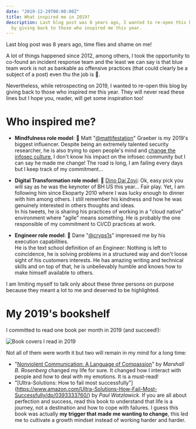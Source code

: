 ```yaml
---
date: "2019-12-29T00:00:00Z"
title: What inspired me in 2019?
description: Last blog post was 8 years ago, I wanted to re-open this blog
  by giving back to those who inspired me this year.
---
```


Last blog post was 8 years ago, time flies and shame on me!

A lot of things happened since 2012, among others, I took the opportunity to co-found an incident response team and the least we can say is that blue team work is not as bankable as offensive practices (that could clearly be a subject of a post) even thu the job is 🤩.

Nevertheless, while retrospecting on 2019, I wanted to re-open this blog by giving back to those who inspired me this year. They will never read these lines but I hope you, reader, will get some inspiration too!

# Who inspired me?

- **Mindfulness role model**: 🙏 Matt "[@mattifestation](https://twitter.com/mattifestation)" Graeber is my 2019's
  biggest influencer. Despite being an extremely talented security researcher, he is also trying to open people's mind and [change the infosec culture](https://medium.com/@mattifestation/improving-infosec-or-any-community-industry-in-one-simple-but-mindful-step-651e18296f9), I don't know his impact on the infosec community but I can say he made me change! The road is long, I am failing every days but I keep track of my commitment...

- **Digital Transformation role model**: 🙏 [Dino Dai Zovi](https://twitter.com/dinodaizovi): Ok, easy pick you will say
  as he was the keynoter of BH US this year... Fair play. Yet, I am following him since Ekoparty 2010 where I was lucky enough to dinner with him among others. I still remember his kindness and how he was genuinely interested in others thoughts and ideas.\
  In his tweets, he is sharing his practices of working in a "cloud native" environment where "agile" means something. He is probably the one responsible of my commitment to CI/CD practices at work.

- **Engineer role model**: 🙏 Dane "[@cryps1s](https://twitter.com/cryps1s)" impressed me by his execution capabilities.\
  He is the text school definition of an Engineer: Nothing is left to coincidence, he is solving problems in a structured way and don't loose sight of his customers interests. He has amazing writing and technical skills and on top of that, he is unbelievably humble and knows how to make himself available to others.

I am limiting myself to talk only about these three persons on purpose because they meant a lot to me and deserved to be highlighted.

# My 2019's bookshelf

I committed to read one book per month in 2019 (and succeed!):

![Book covers I read in 2019](/images/2019-books.png)

Not all of them were worth it but two will remain in my mind for a long time:

 - "[Nonviolent Communication: A Language of Compassion](https://www.amazon.com/Nonviolent-Communication-Compassion-Marshall-Rosenberg/dp/1892005026)" by *Marshall B. Rosenberg* changed my life for sure. It changed how I interact with people and how to deal with my emotions. It is a must-read!
- "[Ultra-Solutions: How to fail most successfully"]
(https://www.amazon.com/Ultra-Solutions-How-Fail-Most-Successfully/dp/0393333760/) by *Paul Watzlawick*. If you are all about perfection and success, read this book to understand that life is a journey, not a destination and how to cope with failures. I guess this book was actually **my trigger that made me wanting to change**, this led me to cultivate a growth mindset instead of working harder and harder.


